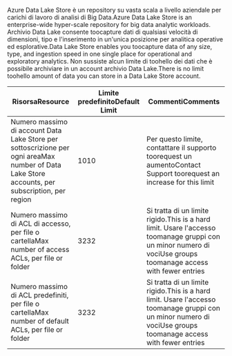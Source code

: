 <span data-ttu-id="9f771-101">Azure Data Lake Store è un repository su vasta scala a livello aziendale per carichi di lavoro di analisi di Big Data.</span><span class="sxs-lookup"><span data-stu-id="9f771-101">Azure Data Lake Store is an enterprise-wide hyper-scale repository for big data analytic workloads.</span></span> <span data-ttu-id="9f771-102">Archivio Data Lake consente toocapture dati di qualsiasi velocità di dimensioni, tipo e l'inserimento in un'unica posizione per analitica operative ed esplorative.</span><span class="sxs-lookup"><span data-stu-id="9f771-102">Data Lake Store enables you toocapture data of any size, type, and ingestion speed in one single place for operational and exploratory analytics.</span></span> <span data-ttu-id="9f771-103">Non sussiste alcun limite di toohello dei dati che è possibile archiviare in un account archivio Data Lake.</span><span class="sxs-lookup"><span data-stu-id="9f771-103">There is no limit toohello amount of data you can store in a Data Lake Store account.</span></span>

| <span data-ttu-id="9f771-104">**Risorsa**</span><span class="sxs-lookup"><span data-stu-id="9f771-104">**Resource**</span></span> | <span data-ttu-id="9f771-105">**Limite predefinito**</span><span class="sxs-lookup"><span data-stu-id="9f771-105">**Default Limit**</span></span> | <span data-ttu-id="9f771-106">**Commenti**</span><span class="sxs-lookup"><span data-stu-id="9f771-106">**Comments**</span></span> |
| --- | --- | --- |
| <span data-ttu-id="9f771-107">Numero massimo di account Data Lake Store per sottoscrizione per ogni area</span><span class="sxs-lookup"><span data-stu-id="9f771-107">Max number of Data Lake Store accounts, per subscription, per region</span></span> |<span data-ttu-id="9f771-108">10</span><span class="sxs-lookup"><span data-stu-id="9f771-108">10</span></span> | <span data-ttu-id="9f771-109">Per questo limite, contattare il supporto toorequest un aumento</span><span class="sxs-lookup"><span data-stu-id="9f771-109">Contact Support toorequest an increase for this limit</span></span> |
| <span data-ttu-id="9f771-110">Numero massimo di ACL di accesso, per file o cartella</span><span class="sxs-lookup"><span data-stu-id="9f771-110">Max number of access ACLs, per file or folder</span></span> |<span data-ttu-id="9f771-111">32</span><span class="sxs-lookup"><span data-stu-id="9f771-111">32</span></span> | <span data-ttu-id="9f771-112">Si tratta di un limite rigido.</span><span class="sxs-lookup"><span data-stu-id="9f771-112">This is a hard limit.</span></span> <span data-ttu-id="9f771-113">Usare l'accesso toomanage gruppi con un minor numero di voci</span><span class="sxs-lookup"><span data-stu-id="9f771-113">Use groups toomanage access with fewer entries</span></span> |
| <span data-ttu-id="9f771-114">Numero massimo di ACL predefiniti, per file o cartella</span><span class="sxs-lookup"><span data-stu-id="9f771-114">Max number of default ACLs, per file or folder</span></span> |<span data-ttu-id="9f771-115">32</span><span class="sxs-lookup"><span data-stu-id="9f771-115">32</span></span> | <span data-ttu-id="9f771-116">Si tratta di un limite rigido.</span><span class="sxs-lookup"><span data-stu-id="9f771-116">This is a hard limit.</span></span> <span data-ttu-id="9f771-117">Usare l'accesso toomanage gruppi con un minor numero di voci</span><span class="sxs-lookup"><span data-stu-id="9f771-117">Use groups toomanage access with fewer entries</span></span> |
